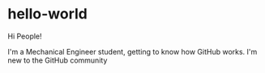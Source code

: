 # hello-world

Hi People!

I'm a Mechanical Engineer student, getting to know how GitHub works.
I'm new to the GitHub community
